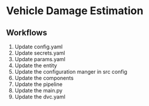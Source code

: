 # Vehicle Damage Estimation

## Workflows
1. Update config.yaml
2. Update secrets.yaml
3. Update params.yaml
4. Update the entity
5. Update the configuration manger in src config
5. Update the components
6. Update the pipeline
7. Update the main.py
8. Update the dvc.yaml 
